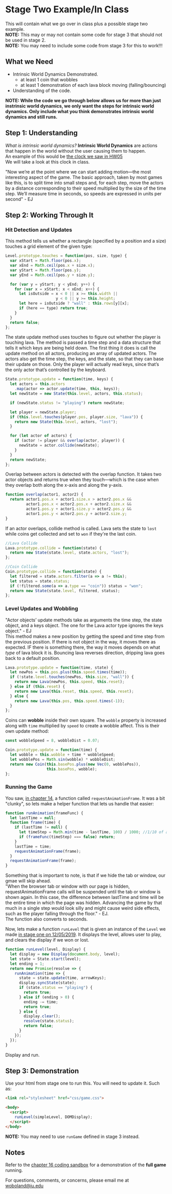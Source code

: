 # Stage Two Example/In Class #
This will contain what we go over in class plus a possible stage two example.  
**NOTE:** This may or may not contain some code for stage 3 that should not be used in stage 2.  
**NOTE:** You may need to include some code from stage 3 for this to work!!!

## What we Need ##
* Intrinsic World Dynamics Demonstrated.  
  * at least 1 coin that wobbles
  * at least 1 demonstration of each lava block moving (falling/bouncing)
* Understanding of the code.  
  
**NOTE: While the code we go through below allows us for more than just instrinsic world dynamics, we only want the steps for intrinsic world dynamics. Only include what you think demonstrates intrinsic world dynamics and still runs.** 

## Step 1: Understanding ##  
*What is intrinsic world dynamics?*
**Intrinsic World Dynamics** are actions that happen in the world without the user causing them to happen.  
An example of this would be [the clock we saw in HW05](https://cs.indiana.edu/~dgerman/a290-js/spr2019/hw05.pdf "EJ Chapter 16")  
We will take a look at this clock in class.  

"Now we’re at the point where we can start adding motion—the most interesting aspect of the game. The basic approach, taken by most games like this, is to split time into small steps and, for each step, move the actors by a distance corresponding to their speed multiplied by the size of the time step. We’ll measure time in seconds, so speeds are expressed in units per second" - EJ

## Step 2: Working Through It ## 
### Hit Detection and Updates ###
This method tells us whether a rectangle (specified by a position and a size) touches a grid element of the given type:
```JavaScript
Level.prototype.touches = function(pos, size, type) {
  var xStart = Math.floor(pos.x);
  var xEnd = Math.ceil(pos.x + size.x);
  var yStart = Math.floor(pos.y);
  var yEnd = Math.ceil(pos.y + size.y);

  for (var y = yStart; y < yEnd; y++) {
    for (var x = xStart; x < xEnd; x++) {
      let isOutside = x < 0 || x >= this.width ||
                      y < 0 || y >= this.height;
      let here = isOutside ? "wall" : this.rows[y][x];
      if (here == type) return true;
    }
  }
  return false;
};
```  
  
The state update method uses touches to figure out whether the player is touching lava. The method is passed a time step and a data structure that tells it which keys are being held down. The first thing it does is call the update method on all actors, producing an array of updated actors. The actors also get the time step, the keys, and the state, so that they can base their update on those. Only the player will actually read keys, since that’s the only actor that’s controlled by the keyboard.  
```JavaScript
State.prototype.update = function(time, keys) {
  let actors = this.actors
    .map(actor => actor.update(time, this, keys));
  let newState = new State(this.level, actors, this.status);

  if (newState.status != "playing") return newState;

  let player = newState.player;
  if (this.level.touches(player.pos, player.size, "lava")) {
    return new State(this.level, actors, "lost");
  }

  for (let actor of actors) {
    if (actor != player && overlap(actor, player)) {
      newState = actor.collide(newState);
    }
  }
  return newState;
};
```
  
Overlap between actors is detected with the overlap function. It takes two actor objects and returns true when they touch—which is the case when they overlap both along the x-axis and along the y-axis.  
```JavaScript
function overlap(actor1, actor2) {
  return actor1.pos.x + actor1.size.x > actor2.pos.x &&
         actor1.pos.x < actor2.pos.x + actor2.size.x &&
         actor1.pos.y + actor1.size.y > actor2.pos.y &&
         actor1.pos.y < actor2.pos.y + actor2.size.y;
}
```
  
If an actor overlaps, collide method is called. Lava sets the state to `lost` while coins get collected and set to `won` if they're the last coin.  
```JavaScript
//Lava Collide
Lava.prototype.collide = function(state) {
  return new State(state.level, state.actors, "lost");
};

//Coin Collide
Coin.prototype.collide = function(state) {
  let filtered = state.actors.filter(a => a != this);
  let status = state.status;
  if (!filtered.some(a => a.type == "coin")) status = "won";
  return new State(state.level, filtered, status);
};
```
  
### Level Updates and Wobbling ###
"Actor objects’ update methods take as arguments the time step, the state object, and a keys object. The one for the Lava actor type ignores the keys object." - EJ  
This method makes a new position by getting the speed and time step from the previous position. If there is not object in the way, it moves there as expected. IF there is something there, the way it moves depends on what *type* of lava block it is. Bouncing lava reverses direction, dripping lava goes back to a default position.  
```JavaScript
Lava.prototype.update = function(time, state) {
  let newPos = this.pos.plus(this.speed.times(time));
  if (!state.level.touches(newPos, this.size, "wall")) {
    return new Lava(newPos, this.speed, this.reset);
  } else if (this.reset) {
    return new Lava(this.reset, this.speed, this.reset);
  } else {
    return new Lava(this.pos, this.speed.times(-1));
  }
};
```
  
Coins can **wobble** inside their own square. The `wobble` property is increased along with `time` multiplied by `speed` to create a wobble affect. This is their own update method:  
```JavaScript
const wobbleSpeed = 8, wobbleDist = 0.07;

Coin.prototype.update = function(time) {
  let wobble = this.wobble + time * wobbleSpeed;
  let wobblePos = Math.sin(wobble) * wobbleDist;
  return new Coin(this.basePos.plus(new Vec(0, wobblePos)),
                  this.basePos, wobble);
};
```
  
### Running the Game ###
You saw, [in chapter 14](https://eloquentjavascript.net/14_dom.html#animationFrame "chapter 14"), a function called `requestAnimationFrame`. It was a bit "clunky", so lets make a helper function that lets us handle that easier: 
```JavaScript
function runAnimation(frameFunc) {
  let lastTime = null;
  function frame(time) {
    if (lastTime != null) {
      let timeStep = Math.min(time - lastTime, 100) / 1000; //1/10 of a second
      if (frameFunc(timeStep) === false) return;
    }
    lastTime = time;
    requestAnimationFrame(frame);
  }
  requestAnimationFrame(frame);
}
```
  
Something that is important to note, is that if we hide the tab or window, our gmae will skip ahead.  
"When the browser tab or window with our page is hidden, requestAnimationFrame calls will be suspended until the tab or window is shown again. In this case, the difference between lastTime and time will be the entire time in which the page was hidden. Advancing the game by that much in a single step would look silly and might cause weird side effects, such as the player falling through the floor." - EJ.  
The function also converts to seconds.  
  
Now, lets make a function `runLevel` that is given an instance of the `Level` we made [in stage one on 12/05/2019](https://github.com/c212/fall2019-a290-js-lectures/tree/master/stageOne/12052019 "Stage One"). It displays the level, allows user to play, and clears the display if we won or lost.

```JavaScript
function runLevel(level, Display) {
  let display = new Display(document.body, level);
  let state = State.start(level);
  let ending = 1;
  return new Promise(resolve => {
    runAnimation(time => {
      state = state.update(time, arrowKeys);
      display.syncState(state);
      if (state.status == "playing") {
        return true;
      } else if (ending > 0) {
        ending -= time;
        return true;
      } else {
        display.clear();
        resolve(state.status);
        return false;
      }
    });
  });
}
```
  
Display and run.

## Step 3: Demonstration ##  
Use your html from stage one to run this. You will need to update it. Such as:
```html
<link rel="stylesheet" href="css/game.css">

<body>
  <script>
    runLevel(simpleLevel, DOMDisplay);
  </script>
</body>
```
**NOTE:** You may need to use `runGame` defined in stage 3 instead.  

## Notes ##  
Refer to the [chapter 16 coding sandbox](https://eloquentjavascript.net/code/#16 "EJ Chapter 16 Code Sandbox") for a demonstration of the **full game** running.
  
For questions, comments, or concerns, please email me at woboland@iu.edu
